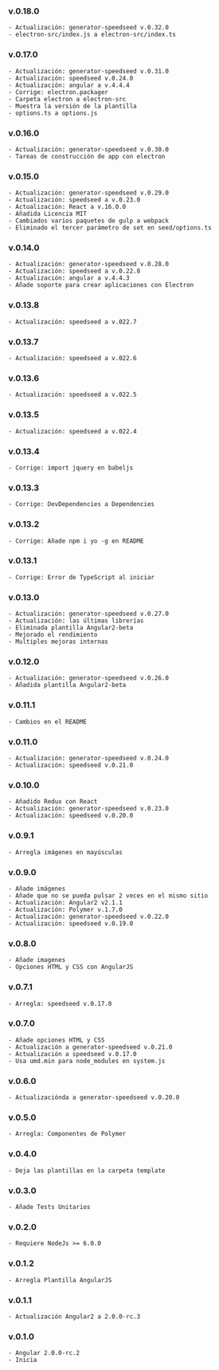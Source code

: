 ### v.0.18.0
    - Actualización: generator-speedseed v.0.32.0
    - electron-src/index.js a electron-src/index.ts

### v.0.17.0
    - Actualización: generator-speedseed v.0.31.0
    - Actualización: speedseed v.0.24.0
    - Actualización: angular a v.4.4.4
    - Corrige: electron.packager
    - Carpeta electron a electron-src
    - Muestra la versión de la plantilla
    - options.ts a options.js

### v.0.16.0
    - Actualización: generator-speedseed v.0.30.0
    - Tareas de construcción de app con electron

### v.0.15.0
    - Actualización: generator-speedseed v.0.29.0
    - Actualización: speedseed a v.0.23.0
    - Actualización: React a v.16.0.0
    - Añadida Licencia MIT
    - Cambiados varios paquetes de gulp a webpack
    - Eliminado el tercer parámetro de set en seed/options.ts

### v.0.14.0
    - Actualización: generator-speedseed v.0.28.0
    - Actualización: speedseed a v.0.22.8
    - Actualización: angular a v.4.4.3
    - Añade soporte para crear aplicaciones con Electron

### v.0.13.8
    - Actualización: speedseed a v.022.7

### v.0.13.7
    - Actualización: speedseed a v.022.6

### v.0.13.6
    - Actualización: speedseed a v.022.5

### v.0.13.5
    - Actualización: speedseed a v.022.4

### v.0.13.4
    - Corrige: import jquery en babeljs

### v.0.13.3
    - Corrige: DevDependencies a Dependencies
    
### v.0.13.2
    - Corrige: Añade npm i yo -g en README

### v.0.13.1
    - Corrige: Error de TypeScript al iniciar

### v.0.13.0
    - Actualización: generator-speedseed v.0.27.0
    - Actualización: las últimas librerías
    - Eliminada plantilla Angular2-beta
    - Mejorado el rendimiento
    - Multiples mejoras internas
    
### v.0.12.0
    - Actualización: generator-speedseed v.0.26.0
    - Añadida plantilla Angular2-beta

### v.0.11.1
    - Cambios en el README

### v.0.11.0
    - Actualización: generator-speedseed v.0.24.0
    - Actualización: speedseed v.0.21.0

### v.0.10.0
    - Añadido Redux con React
    - Actualización: generator-speedseed v.0.23.0
    - Actualización: speedseed v.0.20.0

### v.0.9.1
    - Arregla imágenes en mayúsculas

### v.0.9.0
    - Añade imágenes
    - Añade que no se pueda pulsar 2 veces en el mismo sitio
    - Actualización: Angular2 v2.1.1
    - Actualización: Polymer v.1.7.0
    - Actualización: generator-speedseed v.0.22.0
    - Actualización: speedseed v.0.19.0

### v.0.8.0
    - Añade imagenes
    - Opciones HTML y CSS con AngularJS

### v.0.7.1
    - Arregla: speedseed v.0.17.0

### v.0.7.0
    - Añade opciones HTML y CSS
    - Actualización a generator-speedseed v.0.21.0
    - Actualización a speedseed v.0.17.0
    - Usa umd.min para node_modules en system.js

### v.0.6.0
    - Actualizaciónda a generator-speedseed v.0.20.0

### v.0.5.0
    - Arregla: Componentes de Polymer

### v.0.4.0
    - Deja las plantillas en la carpeta template

### v.0.3.0
    - Añade Tests Unitarios

### v.0.2.0
    - Requiere NodeJs >= 6.0.0

### v.0.1.2
    - Arregla Plantilla AngularJS

### v.0.1.1
    - Actualización Angular2 a 2.0.0-rc.3 

### v.0.1.0
    - Angular 2.0.0-rc.2
    - Inicia
